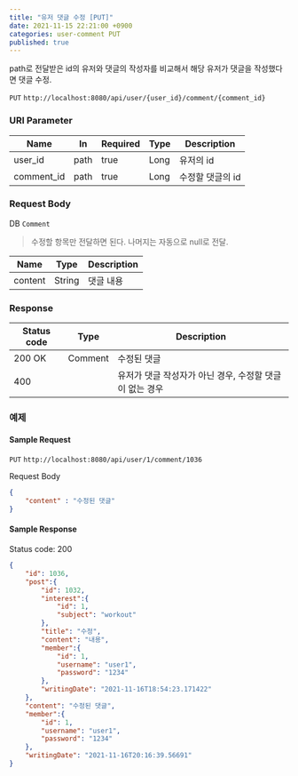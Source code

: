 ```yaml
---
title: "유저 댓글 수정 [PUT]"
date: 2021-11-15 22:21:00 +0900
categories: user-comment PUT
published: true
---
```


path로 전달받은 id의 유저와 댓글의 작성자를 비교해서 해당 유저가 댓글을 작성했다면 댓글 수정.

`PUT` `http://localhost:8080/api/user/{user_id}/comment/{comment_id}`

### URI Parameter

| Name       | In   | Required | Type | Description      |
| ---------- | ---- | -------- | ---- | ---------------- |
| user_id    | path | true     | Long | 유저의 id        |
| comment_id | path | true     | Long | 수정할 댓글의 id |

### Request Body

DB `Comment`

> 수정할 항목만 전달하면 된다. 나머지는 자동으로 null로 전달.

| Name    | Type   | Description |
| ------- | ------ | ----------- |
| content | String | 댓글 내용   |

### Response

| Status code | Type    | Description                                             |
| ----------- | ------- | ------------------------------------------------------- |
| 200 OK      | Comment | 수정된 댓글                                             |
| 400         |         | 유저가 댓글 작성자가 아닌 경우, 수정할 댓글이 없는 경우 |



### 예제

#### Sample Request

`PUT` `http://localhost:8080/api/user/1/comment/1036`

Request Body

```json
{
    "content" : "수정된 댓글"
}
```

#### Sample Response

Status code: 200

```json
{
    "id": 1036,
    "post":{
        "id": 1032,
        "interest":{
            "id": 1,
            "subject": "workout"
        },
        "title": "수정",
        "content": "내용",
        "member":{
            "id": 1,
            "username": "user1",
            "password": "1234"
        },
        "writingDate": "2021-11-16T18:54:23.171422"
    },
    "content": "수정된 댓글",
    "member":{
        "id": 1,
        "username": "user1",
        "password": "1234"
    },
    "writingDate": "2021-11-16T20:16:39.56691"
}
```

